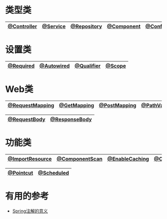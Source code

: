 
# 类型类

[@Controller](https://github.com/stevenli91748/JAVA-Architecture/blob/master/JAVA%20Framework/Spring/Spring常用注解/%40Controller.md)|[@Service](https://github.com/stevenli91748/JAVA-Architecture/blob/master/JAVA%20Framework/Spring/Spring常用注解/%40Service.md)|[@Repository](https://github.com/stevenli91748/JAVA-Architecture/blob/master/JAVA%20Framework/Spring/Spring常用注解/%40Repository.md)|[@Component](https://github.com/stevenli91748/JAVA-Architecture/blob/master/JAVA%20Framework/Spring/Spring常用注解/%40Component.md)|[@Configuration](https://github.com/stevenli91748/JAVA-Architecture/blob/master/JAVA%20Framework/Spring/Spring常用注解/%40Configuration.md)|[@Bean](https://github.com/stevenli91748/JAVA-Architecture/blob/master/JAVA%20Framework/Spring/Spring常用注解/%40Bean.md)|
---|---|---|---|---|---|

# 设置类

[@Required](https://github.com/stevenli91748/JAVA-Architecture/blob/master/JAVA%20Framework/Spring/Spring常用注解/%40Required.md)|[@Autowired](https://github.com/stevenli91748/JAVA-Architecture/blob/master/JAVA%20Framework/Spring/Spring常用注解/%40Autowired.md)|[@Qualifier](https://github.com/stevenli91748/JAVA-Architecture/blob/master/JAVA%20Framework/Spring/Spring常用注解/%40Qualifier.md)|[@Scope](https://github.com/stevenli91748/JAVA-Architecture/blob/master/JAVA%20Framework/Spring/Spring常用注解/%40Scope.md)|
---|---|---|---|

# Web类

[@RequestMapping](https://github.com/stevenli91748/JAVA-Architecture/blob/master/JAVA%20Framework/Spring/Spring常用注解/%40RequestMapping.md)|[@GetMapping](https://github.com/stevenli91748/JAVA-Architecture/blob/master/JAVA%20Framework/Spring/Spring常用注解/%40GetMapping.md)|[@PostMapping](https://github.com/stevenli91748/JAVA-Architecture/blob/master/JAVA%20Framework/Spring/Spring常用注解/%40PostMapping.md)|[@PathVariable](https://github.com/stevenli91748/JAVA-Architecture/blob/master/JAVA%20Framework/Spring/Spring常用注解/%40PathVariable.md)|[@RequestParam](https://github.com/stevenli91748/JAVA-Architecture/blob/master/JAVA%20Framework/Spring/Spring常用注解/%40RequestParam.md)|
---|---|---|---|---|

[@RequestBody](https://github.com/stevenli91748/JAVA-Architecture/blob/master/JAVA%20Framework/Spring/Spring常用注解/%40RequestBoy.md)|[@ResponseBody](https://github.com/stevenli91748/JAVA-Architecture/blob/master/JAVA%20Framework/Spring/Spring常用注解/%40ResponseBody.md)|
---|---|

# 功能类

[@ImportResource](https://github.com/stevenli91748/JAVA-Architecture/blob/master/JAVA%20Framework/Spring/Spring常用注解/%40ImportResource.md)|[@ComponentScan](https://github.com/stevenli91748/JAVA-Architecture/blob/master/JAVA%20Framework/Spring/Spring常用注解/%40ComponentScan.md)|[@EnableCaching](https://github.com/stevenli91748/JAVA-Architecture/blob/master/JAVA%20Framework/Spring/Spring常用注解/%40EnableCaching.md)|[@Cacheable](https://github.com/stevenli91748/JAVA-Architecture/blob/master/JAVA%20Framework/Spring/Spring常用注解/%40Cacheable.md)|[@Transactional](https://github.com/stevenli91748/JAVA-Architecture/blob/master/JAVA%20Framework/Spring/Spring常用注解/%40Transactional.md)|[@Aspect](https://github.com/stevenli91748/JAVA-Architecture/blob/master/JAVA%20Framework/Spring/Spring常用注解/%40Aspect.md)|
---|---|---|---|---|---|

[@Pointcut](https://github.com/stevenli91748/JAVA-Architecture/blob/master/JAVA%20Framework/Spring/Spring常用注解/%40Pointcut.md)|[@Scheduled](https://github.com/stevenli91748/JAVA-Architecture/blob/master/JAVA%20Framework/Spring/Spring常用注解/%40Scheduled.md)|
---|---|


# 有用的参考

*  [Spring注解的意义](https://www.cnblogs.com/xiaoxi/p/5935009.html)
